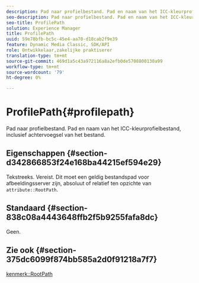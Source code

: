 ```yaml
---
description: Pad naar profielbestand. Pad en naam van het ICC-kleurprofielbestand, inclusief achtervoegsel van het bestand.
seo-description: Pad naar profielbestand. Pad en naam van het ICC-kleurprofielbestand, inclusief achtervoegsel van het bestand.
seo-title: ProfilePath
solution: Experience Manager
title: ProfilePath
uuid: 59e78bfb-bc5c-45e4-aa70-d18cab2f9e39
feature: Dynamic Media Classic, SDK/API
role: Ontwikkelaar,zakelijke praktiserer
translation-type: tm+mt
source-git-commit: 469d1a5c43a972116a8a2efb0de5708800130a99
workflow-type: tm+mt
source-wordcount: '79'
ht-degree: 0%

---
```



# ProfilePath{#profilepath}

Pad naar profielbestand. Pad en naam van het ICC-kleurprofielbestand, inclusief achtervoegsel van het bestand.

## Eigenschappen {#section-d342866853f24e168ba44215ef594e29}

Tekstreeks. Vereist. Dit moet een geldig bestandspad voor afbeeldingsserver zijn, absoluut of relatief ten opzichte van `attribute::RootPath`.

## Standaard {#section-838c08a4443648ffb2f5b9255fafa8dc}

Geen.

## Zie ook {#section-375dc6099f874bb585a2d0f91218a7f7}

[kenmerk::RootPath](../../../../../is-api/image-catalog/image-serving-api-ref/c-image-catalog-reference/c-attributes-reference/r-rootpath.md#reference-17d57e5967be403b8408fa7214017494)

